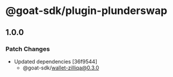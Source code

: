 # @goat-sdk/plugin-plunderswap

## 1.0.0

### Patch Changes

- Updated dependencies [36f9544]
  - @goat-sdk/wallet-zilliqa@0.3.0
